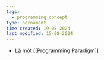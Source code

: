 ```yaml
---
tags:
  - programming_concept
type: pernament
time created: 19-08-2024
last modified: 15-08-2024
---
```

- Là một [[Programming Paradigm]] 
